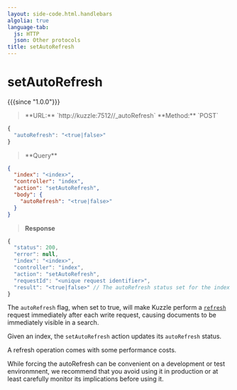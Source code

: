 ```yaml
---
layout: side-code.html.handlebars
algolia: true
language-tab:
  js: HTTP
  json: Other protocols
title: setAutoRefresh
---
```


# setAutoRefresh

{{{since "1.0.0"}}}

<blockquote class="js">
<p>
**URL:** `http://kuzzle:7512/<index>/_autoRefresh`  
**Method:** `POST`
</p>
</blockquote>

```js
{
  "autoRefresh": "<true|false>"
}
```

<blockquote class="json">
<p>
**Query**
</p>
</blockquote>


```json
{
  "index": "<index>",
  "controller": "index",
  "action": "setAutoRefresh",
  "body": {
    "autoRefresh": "<true|false>"
  }
}
```

>**Response**

```javascript
{
  "status": 200,
  "error": null,
  "index": "<index>",
  "controller": "index",
  "action": "setAutoRefresh",
  "requestId": "<unique request identifier>",
  "result": "<true|false>" // The autoRefresh status set for the index
}
```

The `autoRefresh` flag, when set to true, will make Kuzzle perform a
[`refresh`](https://www.elastic.co/guide/en/elasticsearch/guide/5.x/near-real-time.html#refresh-api) request
immediately after each write request, causing documents to be immediately visible in a search.

Given an index, the `setAutoRefresh` action updates its `autoRefresh` status.

<aside class="left warning">
  <p>
    A refresh operation comes with some performance costs.
  </p>
  <p>
    While forcing the autoRefresh can be convenient on a development or test environmnent, we recommend that you avoid
    using it in production or at least carefully monitor its implications before using it.
  </p>
</aside>
